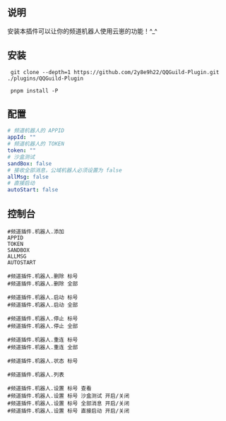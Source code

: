 ## 说明

安装本插件可以让你的频道机器人使用云崽的功能！^\_^

## 安装

```
 git clone --depth=1 https://github.com/2y8e9h22/QQGuild-Plugin.git ./plugins/QQGuild-Plugin
```

```
 pnpm install -P
```

## 配置

```YAML
# 频道机器人的 APPID
appId: ""
# 频道机器人的 TOKEN
token: ""
# 沙盒测试
sandBox: false
# 接收全部消息，公域机器人必须设置为 false
allMsg: false
# 直接启动
autoStart: false
```

## 控制台

```
#频道插件.机器人.添加
APPID
TOKEN
SANDBOX
ALLMSG
AUTOSTART
```

```
#频道插件.机器人.删除 标号
#频道插件.机器人.删除 全部
```

```
#频道插件.机器人.启动 标号
#频道插件.机器人.启动 全部
```

```
#频道插件.机器人.停止 标号
#频道插件.机器人.停止 全部
```

```
#频道插件.机器人.重连 标号
#频道插件.机器人.重连 全部
```

```
#频道插件.机器人.状态 标号
```

```
#频道插件.机器人.列表
```

```
#频道插件.机器人.设置 标号 查看
#频道插件.机器人.设置 标号 沙盒测试 开启/关闭
#频道插件.机器人.设置 标号 全部消息 开启/关闭
#频道插件.机器人.设置 标号 直接启动 开启/关闭
```
